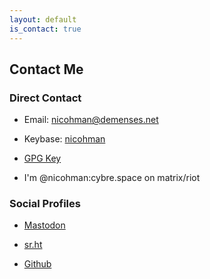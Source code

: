 ```yaml
---
layout: default
is_contact: true
---
```


## Contact Me

### Direct Contact

* Email: [nicohman@demenses.net](mailto:nicohman@demenses.net)

* Keybase: [nicohman](https://keybase.io/nicohman)

* [GPG Key](https://nicohman.demenses.net/public_key.txt)

* I'm @nicohman:cybre.space on matrix/riot

### Social Profiles

* [Mastodon](https://cybre.space/@nicohman)

* [sr.ht](https://git.sr.ht/~nicohman)

* [Github](https://github.com/nicohman)
